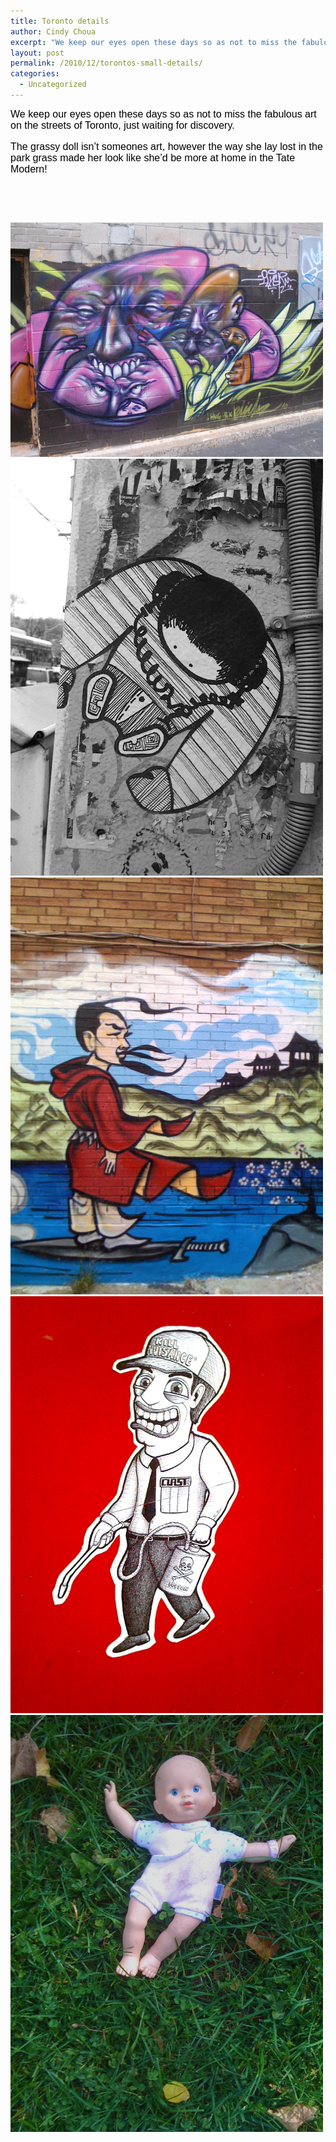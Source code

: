 ```yaml
---
title: Toronto details
author: Cindy Choua
excerpt: "We keep our eyes open these days so as not to miss the fabulous art on the streets of Toronto, just waiting for discovery. The grassy doll isn't someones art, however the way she lay lost in the park grass made her look like she'd be more at home ..."
layout: post
permalink: /2010/12/torontos-small-details/
categories:
  - Uncategorized
---
```

<div style="font-family:arial, helvetica, sans-serif;font-size:12pt;color:#000000;">
  <div>
    We keep our eyes open these days so as not to miss the fabulous art on the streets of Toronto, just waiting for discovery.
  </div>
  
  <p />
  
  <div>
    The grassy doll isn&#8217;t someones art, however the way she lay lost in the park grass made her look like she&#8217;d be more at home in the Tate Modern!
  </div>
</div>

&nbsp;

&nbsp; 

<div class='p_embed p_image_embed'>
  <a href="/wp-content/uploads/2010/12/img_4653-scaled-1000.jpg"><img alt="Img_4653" height="375" src="/wp-content/uploads/2010/12/img_4653-scaled-1000.jpg?w=300" width="500" /></a><a href="/wp-content/uploads/2010/12/img_0156-scaled-1000.jpg"><img alt="Img_0156" height="667" src="/wp-content/uploads/2010/12/img_0156-scaled-1000.jpg?w=225" width="500" /></a><a href="/wp-content/uploads/2010/12/img_0155-scaled-1000.jpg"><img alt="Img_0155" height="667" src="/wp-content/uploads/2010/12/img_0155-scaled-1000.jpg?w=225" width="500" /></a><a href="/wp-content/uploads/2010/12/img_0154-scaled-1000.jpg"><img alt="Img_0154" height="667" src="/wp-content/uploads/2010/12/img_0154-scaled-1000.jpg?w=225" width="500" /></a><a href="/wp-content/uploads/2010/12/img_0149-scaled-1000.jpg"><img alt="Img_0149" height="667" src="/wp-content/uploads/2010/12/img_0149-scaled-1000.jpg?w=225" width="500" /></a>
</div>